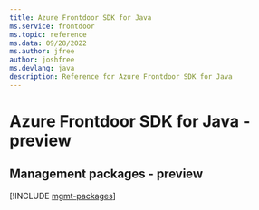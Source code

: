 ```yaml
---
title: Azure Frontdoor SDK for Java
ms.service: frontdoor
ms.topic: reference
ms.data: 09/28/2022
ms.author: jfree
author: joshfree
ms.devlang: java
description: Reference for Azure Frontdoor SDK for Java
---
```

# Azure Frontdoor SDK for Java - preview

## Management packages - preview
[!INCLUDE [mgmt-packages](frontdoor-mgmt-index.md)]